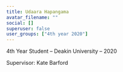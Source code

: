 ```yaml
---
title: Udaara Hapangama
avatar_filename: ""
social: []
superuser: false
user_groups: ["4th year 2020"]
---
```

4th Year Student – Deakin University – 2020

Supervisor: Kate Barford
